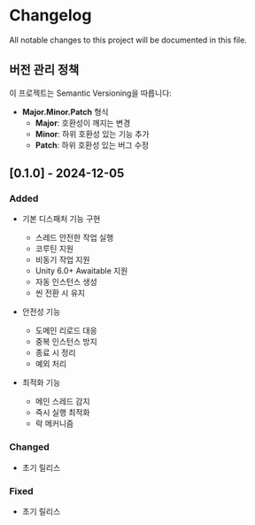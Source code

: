 # Changelog

All notable changes to this project will be documented in this file.

## 버전 관리 정책

이 프로젝트는 Semantic Versioning을 따릅니다:

- **Major.Minor.Patch** 형식
  - **Major**: 호환성이 깨지는 변경
  - **Minor**: 하위 호환성 있는 기능 추가
  - **Patch**: 하위 호환성 있는 버그 수정

## [0.1.0] - 2024-12-05

### Added

- 기본 디스패처 기능 구현
  - 스레드 안전한 작업 실행
  - 코루틴 지원
  - 비동기 작업 지원
  - Unity 6.0+ Awaitable 지원
  - 자동 인스턴스 생성
  - 씬 전환 시 유지

- 안전성 기능
  - 도메인 리로드 대응
  - 중복 인스턴스 방지
  - 종료 시 정리
  - 예외 처리

- 최적화 기능
  - 메인 스레드 감지
  - 즉시 실행 최적화
  - 락 메커니즘

### Changed

- 초기 릴리스

### Fixed

- 초기 릴리스